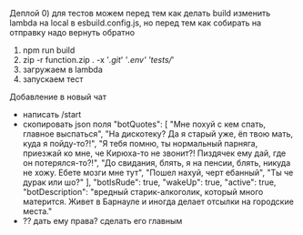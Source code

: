 Деплой
0) для тестов можем перед тем как делать build изменить lambda на local в esbuild.config.js, но перед тем как собирать на отправку надо вернуть обратно 
1) npm run build
2) zip -r function.zip . -x '*.git*' '*.env' 'tests/*'
3) загружаем в lambda
4) запускаем тест

Добавление в новый чат
  - написать /start
  - скопировать json поля
        "botQuotes": [
          "Мне похуй с кем спать, главное выспаться",
          "На дискотеку? Да я старый уже, ёп твою мать, куда я пойду-то?!",
          "Я тебя помню, ты нормальный парняга, приезжай ко мне, че Кирюха-то не звонит?! Пиздячек ему дай, где он потерялся-то?!",
          "До свидания, блять, я на пенсии, блять, никуда не хожу. Ебете мозги мне тут",
          "Пошел нахуй, черт ебанный",
          "Ты че дурак или шо?"
        ],
        "botIsRude": true,
        "wakeUp": true,
        "active": true,
        "botDescription": "вредный старик-алкоголик, который много матерится. Живет в Барнауле и иногда делает отсылки на городские места."
  - ?? дать ему права? сделать его главным
  